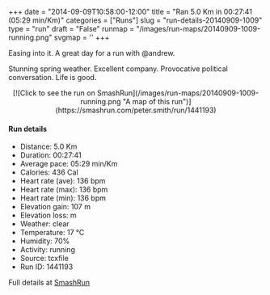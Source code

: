 +++
date = "2014-09-09T10:58:00-12:00"
title = "Ran 5.0 Km in 00:27:41 (05:29 min/Km)"
categories = ["Runs"]
slug = "run-details-20140909-1009"
type = "run"
draft = "False"
runmap = "/images/run-maps/20140909-1009-running.png"
svgmap = '<polyline points="0 57, 0 59, 2 64, 3 65, 8 61, 20 49, 29 43, 37 40, 44 43, 48 44, 53 39, 54 38, 56 35, 65 34, 88 36, 92 38, 100 45, 93 38, 87 36, 56 35, 54 39, 48 44, 39 40, 34 41, 23 48, 21 48, 14 54">'
+++

Easing into it. A great day for a run with @andrew. 

Stunning spring weather. Excellent company. Provocative  political conversation. Life is good. 



<!--more-->

<center>
[![Click to see the run on SmashRun](/images/run-maps/20140909-1009-running.png "A map of this run")](https://smashrun.com/peter.smith/run/1441193)
</center>

#### Run details

* Distance: 5.0 Km
* Duration: 00:27:41
* Average pace: 05:29 min/Km
* Calories: 436 Cal
* Heart rate (ave): 136 bpm
* Heart rate (max): 136 bpm
* Heart rate (min): 136 bpm
* Elevation gain: 107 m
* Elevation loss:  m
* Weather: clear
* Temperature: 17 &deg;C
* Humidity: 70%
* Activity: running
* Source: tcxfile
* Run ID: 1441193

Full details at [SmashRun](https://smashrun.com/peter.smith/run/1441193)